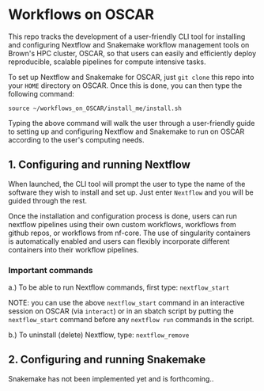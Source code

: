 # Workflows on OSCAR

This repo tracks the development of a user-friendly CLI tool for installing and configuring Nextflow and Snakemake workflow management tools on Brown's HPC 
cluster, OSCAR, so that users can easily and efficiently deploy reproducible, scalable pipelines for compute intensive tasks. 

To set up Nextflow and Snakemake for OSCAR, just `git clone` this repo into your `HOME` directory on OSCAR. Once this is done, you can then type the following command: 

```source ~/workflows_on_OSCAR/install_me/install.sh```

Typing the above command will walk the user through a user-friendly guide to setting up and configuring Nextflow and Snakemake to run on OSCAR according to the user's computing needs. 

## 1. Configuring and running Nextflow 

When launched, the CLI tool will prompt the user to type the name of the software they wish to install and set up.  Just enter `Nextflow` and you will be guided through the rest. 

Once the installation and configuration process is done, users can run nextflow pipelines using their own custom workflows, workflows from github repos, 
or workflows from nf-core. The use of singularity containers is automatically enabled and users can flexibly incorporate different containers into their workflow pipelines. 

### Important commands

a.) To be able to run Nextflow commands, first type: `nextflow_start` 

NOTE: you can use the above `nextflow_start` command in an interactive session on OSCAR (via `interact`) or in an sbatch script by putting the `nextflow_start` command before any `nextflow run` commands in the script. 

b.) To uninstall (delete) Nextflow, type: `nextflow_remove`

## 2. Configuring and running Snakemake

Snakemake has not been implemented yet and is forthcoming..
